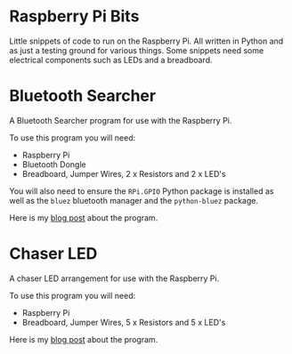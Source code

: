 Raspberry Pi Bits
======================

Little snippets of code to run on the Raspberry Pi. All written in Python and as just a testing ground for various things. Some snippets need some electrical components such as LEDs and a breadboard.


Bluetooth Searcher
======================

A Bluetooth Searcher program for use with the Raspberry Pi.

To use this program you will need:

  * Raspberry Pi
  * Bluetooth Dongle
  * Breadboard, Jumper Wires, 2 x Resistors and 2 x LED's

You will also need to ensure the `RPi.GPIO` Python package is installed as well as the `bluez` bluetooth manager and the `python-bluez` package.

Here is my [blog post](http://domjacko.wordpress.com/2014/08/05/bluetooth-phone-searcher-with-leds/) about the program.

Chaser LED
======================

A chaser LED arrangement for use with the Raspberry Pi.

To use this program you will need:

  * Raspberry Pi
  * Breadboard, Jumper Wires, 5 x Resistors and 5 x LED's

Here is my [blog post](https://domjacko.wordpress.com/2014/08/12/rpi-led-chaser/) about the program.
